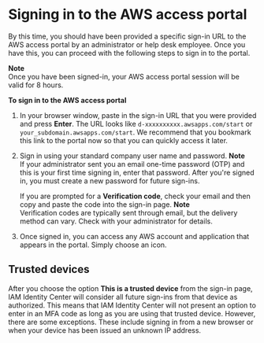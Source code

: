 # Signing in to the AWS access portal<a name="howtosignin"></a>

By this time, you should have been provided a specific sign\-in URL to the AWS access portal by an administrator or help desk employee\. Once you have this, you can proceed with the following steps to sign in to the portal\.

**Note**  
Once you have been signed\-in, your AWS access portal session will be valid for 8 hours\.

**To sign in to the AWS access portal**

1. In your browser window, paste in the sign\-in URL that you were provided and press **Enter**\. The URL looks like `d-xxxxxxxxxx.awsapps.com/start` or `your_subdomain.awsapps.com/start`\. We recommend that you bookmark this link to the portal now so that you can quickly access it later\.

1. Sign in using your standard company user name and password\.
**Note**  
If your administrator sent you an email one\-time password \(OTP\) and this is your first time signing in, enter that password\. After you're signed in, you must create a new password for future sign\-ins\.

    If you are prompted for a **Verification code**, check your email and then copy and paste the code into the sign\-in page\.
**Note**  
Verification codes are typically sent through email, but the delivery method can vary\. Check with your administrator for details\.

1. Once signed in, you can access any AWS account and application that appears in the portal\. Simply choose an icon\. 

## Trusted devices<a name="howtosignin-trusted-devices"></a>

After you choose the option **This is a trusted device** from the sign\-in page, IAM Identity Center will consider all future sign\-ins from that device as authorized\. This means that IAM Identity Center will not present an option to enter in an MFA code as long as you are using that trusted device\. However, there are some exceptions\. These include signing in from a new browser or when your device has been issued an unknown IP address\.